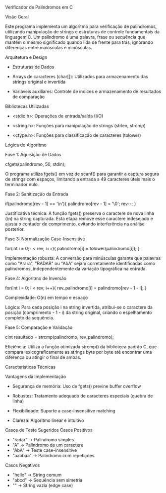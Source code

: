 Verificador de Palíndromos em C 

Visão Geral

Este programa implementa um algoritmo para verificação de palíndromos, utilizando manipulação de strings e estruturas de controle fundamentais da linguagem C. Um palíndromo é uma palavra, frase ou sequência que 
mantém o mesmo significado quando lida de frente para trás, ignorando diferenças entre maiúsculas e minúsculas.

Arquitetura e Design

- Estruturas de Dados

- Arrays de caracteres (char[]): Utilizados para armazenamento das strings original e invertida

- Variáveis auxiliares: Controle de índices e armazenamento de resultados de comparação


Bibliotecas Utilizadas

- <stdio.h>: Operações de entrada/saída (I/O)

- <string.h>: Funções para manipulação de strings (strlen, strcmp)

- <ctype.h>: Funções para classificação de caracteres (tolower)

Lógica do Algoritmo

Fase 1: Aquisição de Dados

cfgets(palindromo, 50, stdin);

O programa utiliza fgets() em vez de scanf() para garantir a captura segura de strings com espaços, limitando a entrada a 49 caracteres úteis mais o terminador nulo.

Fase 2: Sanitização da Entrada

if(palindromo[rev - 1] == '\n'){
    palindromo[rev - 1] = '\0';
    rev--;
}

Justificativa técnica: A função fgets() preserva o caractere de nova linha (\n) na string capturada. Esta etapa remove esse caractere indesejado e ajusta o contador de comprimento, evitando interferência na análise posterior.

Fase 3: Normalização Case-Insensitive

for(int i = 0; i < rev; i++){
    palindromo[i] = tolower(palindromo[i]);
}

Implementação robusta: A conversão para minúsculas garante que palavras como "Arara", "RADAR" ou "AbA" sejam corretamente identificadas como palíndromos, independentemente da variação tipográfica na entrada.

Fase 4: Algoritmo de Inversão

for(int i = 0; i < rev; i++){
    rev_palindromo[i] = palindromo[rev - 1 - i];
}

Complexidade: O(n) em tempo e espaço

Lógica: Para cada posição i na string invertida, atribui-se o caractere da posição (comprimento - 1 - i) da string original, criando o espelhamento completo da sequência.

Fase 5: Comparação e Validação

cint resultado = strcmp(palindromo, rev_palindromo);

Eficiência: Utiliza a função otimizada strcmp() da biblioteca padrão C, que compara lexicograficamente as strings byte por byte até encontrar uma diferença ou atingir o final de ambas.


Características Técnicas

Vantagens da Implementação


- Segurança de memória: Uso de fgets() previne buffer overflow

- Robustez: Tratamento adequado de caracteres especiais (quebra de linha)

- Flexibilidade: Suporte a case-insensitive matching

- Clareza: Algoritmo linear e intuitivo


Casos de Teste Sugeridos
Casos Positivos

- "radar" → Palíndromo simples
- "A" → Palíndromo de um caractere
- "AbA" → Teste case-insensitive
- "aabbaa" → Palíndromo com repetições

Casos Negativos

- "hello" → String comum
- "abcd" → Sequência sem simetria
- "" → String vazia (edge case)

